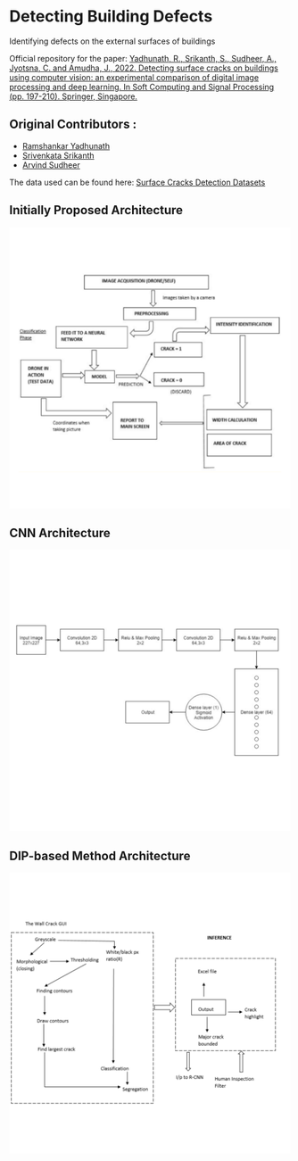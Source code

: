 # Detecting Building Defects
Identifying defects on the external surfaces of buildings

Official repository for the paper: [Yadhunath, R., Srikanth, S., Sudheer, A., Jyotsna, C. and Amudha, J., 2022. Detecting surface cracks on buildings using computer vision: an experimental comparison of digital image processing and deep learning. In Soft Computing and Signal Processing (pp. 197-210). Springer, Singapore.](https://link.springer.com/chapter/10.1007/978-981-16-1249-7_20)

## Original Contributors :
* <a href="https://github.com/ry05">Ramshankar Yadhunath</a>
* <a href="https://github.com/skth5199">Srivenkata Srikanth</a>
* <a href="#">Arvind Sudheer</a>

The data used can be found here: [Surface Cracks Detection Datasets](https://github.com/skth5199/Surface-Cracks-Detection-Data)

## Initially Proposed Architecture
![](images/Initially%20Proposed%20Architecture.png)

## CNN Architecture
![](images/CNN%20Architecture.png)

## DIP-based Method Architecture
![](images/DIP-based%20approach%20method.png)
